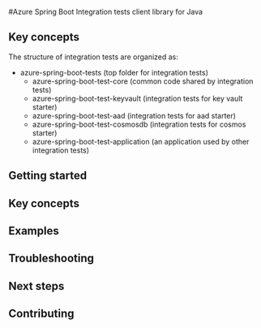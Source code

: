 #Azure Spring Boot Integration tests client library for Java

## Key concepts
The structure of integration tests are organized as:

- azure-spring-boot-tests  (top folder for integration tests)
   - azure-spring-boot-test-core (common code shared by integration tests)
   - azure-spring-boot-test-keyvault (integration tests for key vault starter)
   - azure-spring-boot-test-aad  (integration tests for aad starter)
   - azure-spring-boot-test-cosmosdb (integration tests for cosmos starter)
   - azure-spring-boot-test-application (an application used by other integration tests)

## Getting started
## Key concepts
## Examples
## Troubleshooting
## Next steps
## Contributing
